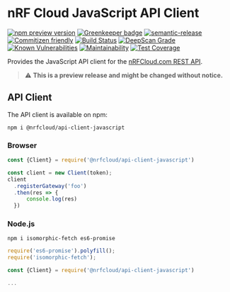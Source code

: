 # nRF Cloud JavaScript API Client

[![npm preview version](https://img.shields.io/npm/v/@nrfcloud/api-client-javascript/preview.svg)](https://www.npmjs.com/package/@nrfcloud/api-client-javascript)
[![Greenkeeper badge](https://badges.greenkeeper.io/nrfcloud/api-client-javascript.svg)](https://greenkeeper.io/)
[![semantic-release](https://img.shields.io/badge/%20%20%F0%9F%93%A6%F0%9F%9A%80-semantic--release-e10079.svg)](https://github.com/semantic-release/semantic-release)
[![Commitizen friendly](https://img.shields.io/badge/commitizen-friendly-brightgreen.svg)](http://commitizen.github.io/cz-cli/)
[![Build Status](https://travis-ci.org/nRFCloud/api-client-javascript.svg?branch=master)](https://travis-ci.org/nRFCloud/api-client-javascript)
[![DeepScan Grade](https://deepscan.io/api/projects/1710/branches/7383/badge/grade.svg)](https://deepscan.io/dashboard/#view=project&pid=1710&bid=7383)
[![Known Vulnerabilities](https://snyk.io/test/github/nrfcloud/api-client-javascript/badge.svg)](https://snyk.io/test/github/nrfcloud/api-client-javascript)
[![Maintainability](https://api.codeclimate.com/v1/badges/7d5bd4bef1a93572dd3f/maintainability)](https://codeclimate.com/github/nRFCloud/api-client-javascript/maintainability)
[![Test Coverage](https://api.codeclimate.com/v1/badges/7d5bd4bef1a93572dd3f/test_coverage)](https://codeclimate.com/github/nRFCloud/api-client-javascript/test_coverage)

Provides the JavaScript API client for the [nRFCloud.com REST API](https://github.com/nRFCloud/api).

> :warning: **This is a preview release and might be changed without notice.**

## API Client

The API client is available on npm:

    npm i @nrfcloud/api-client-javascript

### Browser

```javascript
const {Client} = require('@nrfcloud/api-client-javascript')

const client = new Client(token);
client
  .registerGateway('foo')
  .then(res => {
      console.log(res)
  })
```

### Node.js

    npm i isomorphic-fetch es6-promise

```javascript
require('es6-promise').polyfill();
require('isomorphic-fetch');

const {Client} = require('@nrfcloud/api-client-javascript')

...
```
